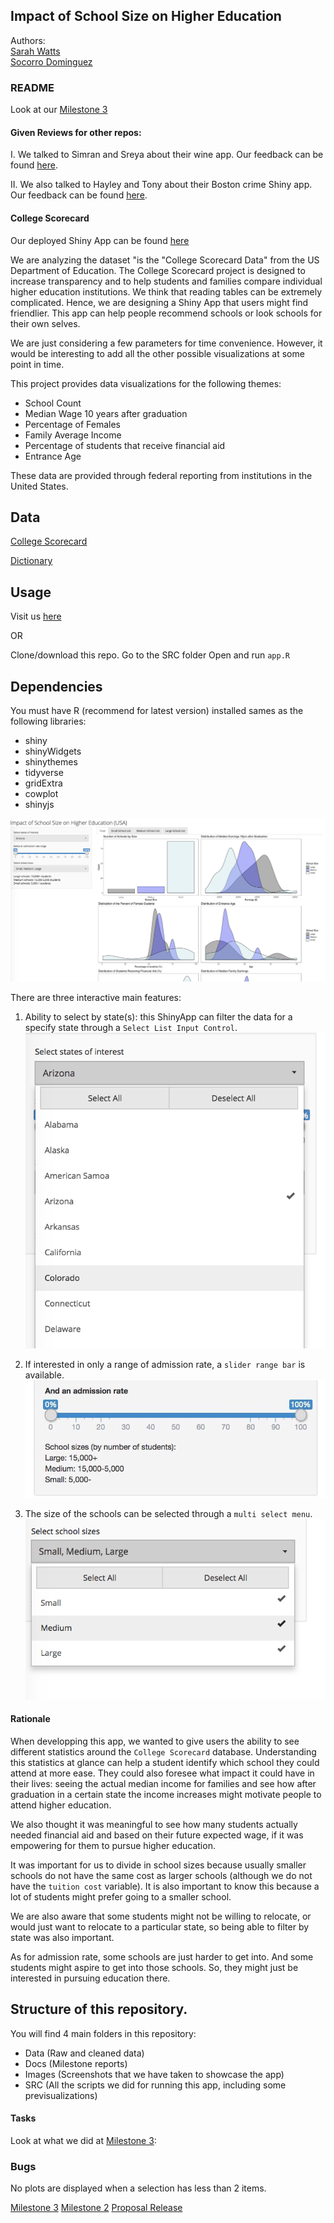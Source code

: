 ## Impact of School Size on Higher Education

Authors: <br>
[Sarah Watts](https://github.com/smwatts)   
[Socorro Dominguez](https://github.com/sedv8808)

### README

Look at our [Milestone 3](https://github.com/sedv8808/college_scorecard/blob/master/docs/03_milestone3.md)

#### Given Reviews for other repos:
I. We talked to Simran and Sreya about their wine app. 
Our feedback can be found [here](https://github.com/UBC-MDS/DSCI-532-wine-data/issues/14).

II. We also talked to Hayley and Tony about their Boston crime Shiny app.
Our feedback can be found [here](https://github.com/UBC-MDS/DSCI_532-boston-crime-rate/issues/27).

#### College Scorecard

Our deployed Shiny App can be found [here](https://sedv8808.shinyapps.io/College_scorecard/)

We are analyzing the dataset "is the "College Scorecard Data" from the US Department of Education. The College Scorecard project is designed to increase transparency and to help students and families compare individual higher education institutions. We think that reading tables can be extremely complicated. Hence, we are designing a Shiny App that users might find friendlier. This app can help people recommend schools or look schools for their own selves.

We are just considering a few parameters for time convenience. However, it would be interesting to add all the other possible visualizations at some point in time.

This project provides data visualizations for the following themes:
- School Count
- Median Wage 10 years after graduation
- Percentage of Females
- Family Average Income 
- Percentage of students that receive financial aid 
- Entrance Age

These data are provided through federal reporting from institutions in the United States.

## Data

[College Scorecard](https://github.ubc.ca/MDS-2018-19/DSCI_532_viz-2_students/tree/master/release/milestone1/data/scorecard)

[Dictionary](https://github.ubc.ca/MDS-2018-19/DSCI_532_viz-2_students/blob/master/release/milestone1/data/scorecard/dictionary.csv)

## Usage

Visit us [here](https://sedv8808.shinyapps.io/College_scorecard/)

OR 

Clone/download this repo.
Go to the SRC folder
Open and run `app.R`

## Dependencies
You must have R (recommend for latest version) installed sames as the following libraries:
- shiny
- shinyWidgets
- shinythemes 
- tidyverse
- gridExtra
- cowplot
- shinyjs


![](images/01_Total_graphs.png)

There are three interactive main features:

1. Ability to select by state(s): this ShinyApp can filter the data for a specify state through a `Select List Input Control`. <br>
![](images/07_select_state.png)

2. If interested in only a range of admission rate, a `slider range bar` is available. 
![](images/01a_slider.png)

3. The size of the schools can be selected through a `multi select menu`.
![](images/08_select_size.png)

#### Rationale

When developping this app, we wanted to give users the ability to see different statistics around the `College Scorecard` database. Understanding this statistics at glance can help a student identify which school they could attend at more ease. They could also foresee what impact it could have in their lives: seeing the actual median income for families and see how after graduation in a certain state the income increases might motivate people to attend higher education.

We also thought it was meaningful to see how many students actually needed financial aid and based on their future expected wage, if it was empowering for them to pursue higher education. 

It was important for us to divide in school sizes because usually smaller schools do not have the same cost as larger schools (although we do not have the `tuition cost` variable). It is also important to know this because a lot of students might prefer going to a smaller school.

We are also aware that some students might not be willing to relocate, or would just want to relocate to a particular state, so being able to filter by state was also important. 

As for admission rate, some schools are just harder to get into. And some students might aspire to get into those schools. So, they might just be interested in pursuing education there.

## Structure of this repository.
You will find 4 main folders in this repository: 
 - Data (Raw and cleaned data)
 - Docs (Milestone reports)
 - Images (Screenshots that we have taken to showcase the app)
 - SRC (All the scripts we did for running this app, including some previsualizations)


#### Tasks

Look at what we did at [Milestone 3](https://github.com/sedv8808/college_scorecard/blob/master/docs/03_milestone3.md):

### Bugs
No plots are displayed when a selection has less than 2 items.

[Milestone 3](https://github.com/UBC-MDS/college_scorecard/releases/tag/V3.0)
[Milestone 2](https://github.com/UBC-MDS/college_scorecard/releases/tag/V2.0)
[Proposal Release](https://github.com/UBC-MDS/college_scorecard/releases/tag/V1.0)

